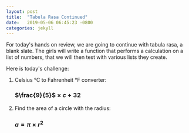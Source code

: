 ```yaml
---
layout: post
title:  "Tabula Rasa Continued"
date:   2019-05-06 06:45:23 -0800
categories: jekyll
---
```

For today's hands on review, we are going to continue with tabula rasa, a blank slate.  The girls will write a function that performs a calculation on a list of numbers, that we will then test with various lists they create. 

Here is today's challenge:

1. Celsius °C to Fahrenheit °F converter:
    ### $\frac{9}{5}$ $\times$	$c$ $+$ $32$<br>
2. Find the area of a circle with the radius:
    ### $a = \pi \times r^2$<br>